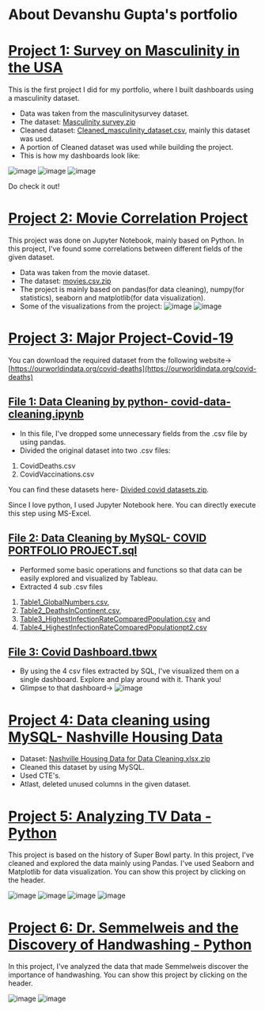 # About Devanshu Gupta's portfolio

# [Project 1: Survey on Masculinity in the USA](https://public.tableau.com/app/profile/devanshu.gupta3647/viz/MasculinitySurvey_16702528343170/Maindashboard)
This is the first project I did for my portfolio, where I built dashboards using a masculinity dataset.

* Data was taken from the masculinitysurvey dataset.
* The dataset: [Masculinity survey.zip](https://github.com/iamdevanshuguptaa/PORTFOLIOPROJECTS/files/10474295/Masculinity.survey.zip)
* Cleaned dataset: [Cleaned_masculinity_dataset.csv](https://github.com/iamdevanshuguptaa/PORTFOLIOPROJECTS/files/10474296/Cleaned_masculinity_dataset.csv), mainly this dataset was used.
* A portion of Cleaned dataset was used while building the project.
* This is how my dashboards look like:

![image](https://user-images.githubusercontent.com/109216952/213911199-0d1f27ef-3bda-4364-8a5e-2098064833ff.png)
![image](https://user-images.githubusercontent.com/109216952/213911536-fb904691-6443-4667-86d9-68b64d30b955.png)
![image](https://user-images.githubusercontent.com/109216952/213911696-6a10c313-d41a-4c18-858d-c8abfe3e6bc0.png)

Do check it out!


# [Project 2: Movie Correlation Project](https://github.com/iamdevanshuguptaa/PORTFOLIOPROJECTS/blob/667a06e5f1d16db4807aa6b0cf7bcf79de11425f/moviecorrelationproject.ipynb)

This project was done on Jupyter Notebook, mainly based on Python. In this project, I've found some correlations between different fields of the given dataset.

* Data was taken from the movie dataset.
* The dataset: [movies.csv.zip](https://github.com/iamdevanshuguptaa/PORTFOLIOPROJECTS/files/10474382/movies.csv.zip)
* The project is mainly based on pandas(for data cleaning), numpy(for statistics), seaborn and matplotlib(for data visualization).
* Some of the visualizations from the project:
![image](https://user-images.githubusercontent.com/109216952/213915361-84f61340-349e-4f2d-bd0a-aa8019fe73ba.png)
![image](https://user-images.githubusercontent.com/109216952/213915378-1baeb56a-3d19-4ea3-9924-a605c29710c5.png)


# [Project 3: Major Project-Covid-19](https://github.com/iamdevanshuguptaa/PORTFOLIOPROJECTS/tree/main/Major%20Project-Covid-19)
You can download the required dataset from the following website-> [https://ourworldindata.org/covid-deaths](https://ourworldindata.org/covid-deaths)

## [File 1: Data Cleaning by python- covid-data-cleaning.ipynb](https://github.com/iamdevanshuguptaa/PORTFOLIOPROJECTS/blob/main/Major%20Project-Covid-19/Covid-data-cleaning.ipynb) 

* In this file, I've dropped some unnecessary fields from the .csv file by using pandas.
* Divided the original dataset into two .csv files:
1. CovidDeaths.csv
2. CovidVaccinations.csv

You can find these datasets here- [Divided covid datasets.zip](https://github.com/iamdevanshuguptaa/PORTFOLIOPROJECTS/files/10476401/Divided.covid.datasets.zip).

Since I love python, I used Jupyter Notebook here. You can directly execute this step using MS-Excel.

## [File 2: Data Cleaning by MySQL- COVID PORTFOLIO PROJECT.sql](https://github.com/iamdevanshuguptaa/PORTFOLIOPROJECTS/blob/main/Major%20Project-Covid-19/COVID%20PORTFOLIO%20PROJECT.sql)

* Performed some basic operations and functions so that data can be easily explored and visualized by Tableau.
* Extracted 4 sub .csv files 
1. [Table1_GlobalNumbers.csv](https://github.com/iamdevanshuguptaa/PORTFOLIOPROJECTS/files/10476352/Table1_GlobalNumbers.csv),
2. [Table2_DeathsInContinent.csv](https://github.com/iamdevanshuguptaa/PORTFOLIOPROJECTS/files/10476355/Table2_DeathsInContinent.csv),
3. [Table3_HighestInfectionRateComparedPopulation.csv](https://github.com/iamdevanshuguptaa/PORTFOLIOPROJECTS/files/10476354/Table3_HighestInfectionRateComparedPopulation.csv) and
4. [Table4_HighestInfectionRateComparedPopulationpt2.csv](https://github.com/iamdevanshuguptaa/PORTFOLIOPROJECTS/files/10476359/Table4_HighestInfectionRateComparedPopulationpt2.csv)

## [File 3: Covid Dashboard.tbwx](https://public.tableau.com/views/CovidDashboard_16727675035610/Dashboard1?:language=en-US&:display_count=n&:origin=viz_share_link)

* By using the 4 csv files extracted by SQL, I've visualized them on a single dashboard. Explore and play around with it.
Thank you!
* Glimpse to that dashboard->
![image](https://user-images.githubusercontent.com/109216952/213959746-060d22e0-d2cb-4034-bfe5-ccb4237ddb4e.png)

# [Project 4: Data cleaning using MySQL- Nashville Housing Data](https://github.com/iamdevanshuguptaa/PORTFOLIOPROJECTS/blob/main/nashvilleDataCleaning.sql)

* Dataset: [Nashville Housing Data for Data Cleaning.xlsx.zip](https://github.com/iamdevanshuguptaa/PORTFOLIOPROJECTS/files/10476525/Nashville.Housing.Data.for.Data.Cleaning.xlsx.zip)
* Cleaned this dataset by using MySQL.
* Used CTE's.
* Atlast, deleted unused columns in the given dataset.

# [Project 5: Analyzing TV Data - Python](https://app.datacamp.com/workspace/w/46c0423a-4565-4523-9423-ec6e3b03c00a)

This project is based on the history of Super Bowl party. In this project, I've cleaned and explored the data mainly using Pandas. I've used Seaborn and Matplotlib for data visualization. You can show this project by clicking on the header.

![image](https://user-images.githubusercontent.com/109216952/214121652-ee9acdb4-96d9-433b-9269-c669e880ed6c.png)
![image](https://user-images.githubusercontent.com/109216952/214121686-bed3a6cb-5a07-41ee-85df-e5bbadb0fee8.png)
![image](https://user-images.githubusercontent.com/109216952/214121712-15c0b112-487b-40eb-af40-bdee4ad43266.png)
![image](https://user-images.githubusercontent.com/109216952/214121833-8ac9a393-67f6-4914-a2c0-a66e7d466e93.png)

# [Project 6: Dr. Semmelweis and the Discovery of Handwashing - Python](https://app.datacamp.com/workspace/w/485c3ddd-f064-4dfe-be7e-e098edaa0986)

In this project, I've analyzed the data that made Semmelweis discover the importance of handwashing. You can show this project by clicking on the header.

![image](https://user-images.githubusercontent.com/109216952/214122372-4ca5cd7d-8773-4617-8f1c-ea28eeace84d.png)
![image](https://user-images.githubusercontent.com/109216952/214122415-e5ab7bd3-a709-43af-8c74-dc0abc13bbb2.png)


